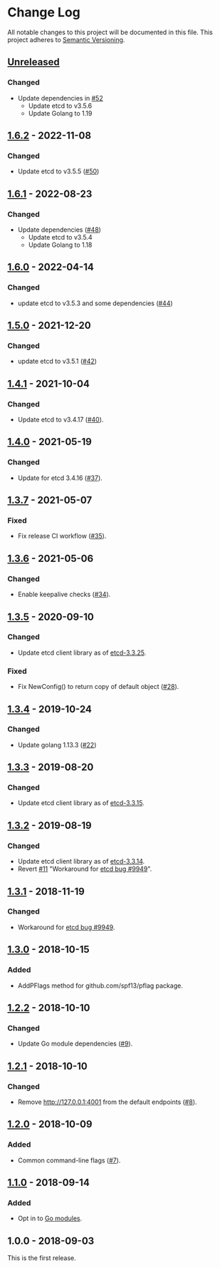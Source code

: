 # Change Log

All notable changes to this project will be documented in this file.
This project adheres to [Semantic Versioning](http://semver.org/).

## [Unreleased]

### Changed
- Update dependencies in [#52](https://github.com/cybozu-go/etcdutil/pull/52)
    - Update etcd to v3.5.6
    - Update Golang to 1.19

## [1.6.2] - 2022-11-08

### Changed
- Update etcd to v3.5.5 ([#50](https://github.com/cybozu-go/etcdutil/pull/50))

## [1.6.1] - 2022-08-23

### Changed
- Update dependencies ([#48](https://github.com/cybozu-go/etcdutil/pull/48))
    - Update etcd to v3.5.4
    - Update Golang to 1.18

## [1.6.0] - 2022-04-14

### Changed
- update etcd to v3.5.3 and some dependencies ([#44](https://github.com/cybozu-go/etcdutil/pull/44))

## [1.5.0] - 2021-12-20

### Changed
- update etcd to v3.5.1 ([#42](https://github.com/cybozu-go/etcdutil/pull/42))

## [1.4.1] - 2021-10-04

### Changed
- Update etcd to v3.4.17 ([#40](https://github.com/cybozu-go/etcdutil/pull/40)).

## [1.4.0] - 2021-05-19

### Changed
- Update for etcd 3.4.16 ([#37](https://github.com/cybozu-go/etcdutil/pull/37)).

## [1.3.7] - 2021-05-07
### Fixed
- Fix release CI workflow ([#35](https://github.com/cybozu-go/etcdutil/pull/35)).

## [1.3.6] - 2021-05-06
### Changed
- Enable keepalive checks ([#34](https://github.com/cybozu-go/etcdutil/pull/34)).

## [1.3.5] - 2020-09-10
### Changed
- Update etcd client library as of [etcd-3.3.25](https://github.com/etcd-io/etcd/releases/tag/v3.3.25).

### Fixed
- Fix NewConfig() to return copy of default object ([#28](https://github.com/cybozu-go/etcdutil/pull/28)).

## [1.3.4] - 2019-10-24
### Changed
- Update golang 1.13.3 ([#22](https://github.com/cybozu-go/etcdutil/pull/22))

## [1.3.3] - 2019-08-20
### Changed
- Update etcd client library as of [etcd-3.3.15](https://github.com/etcd-io/etcd/releases/tag/v3.3.15).

## [1.3.2] - 2019-08-19
### Changed
- Update etcd client library as of [etcd-3.3.14](https://github.com/etcd-io/etcd/releases/tag/v3.3.14).
- Revert [#11](https://github.com/cybozu-go/etcdutil/pull/11) "Workaround for [etcd bug #9949](https://github.com/etcd-io/etcd/issues/9949)".

## [1.3.1] - 2018-11-19
### Changed
- Workaround for [etcd bug #9949](https://github.com/etcd-io/etcd/issues/9949).

## [1.3.0] - 2018-10-15
### Added
- AddPFlags method for github.com/spf13/pflag package.

## [1.2.2] - 2018-10-10
### Changed
- Update Go module dependencies ([#9](https://github.com/cybozu-go/etcdutil/pull/9)).

## [1.2.1] - 2018-10-10
### Changed
- Remove http://127.0.0.1:4001 from the default endpoints ([#8](https://github.com/cybozu-go/etcdutil/pull/8)).

## [1.2.0] - 2018-10-09
### Added
- Common command-line flags ([#7](https://github.com/cybozu-go/etcdutil/pull/7)).

## [1.1.0] - 2018-09-14
### Added
- Opt in to [Go modules](https://github.com/golang/go/wiki/Modules).

## 1.0.0 - 2018-09-03

This is the first release.

[Unreleased]: https://github.com/cybozu-go/etcdutil/compare/v1.6.2...HEAD
[1.6.2]: https://github.com/cybozu-go/etcdutil/compare/v1.6.1...v1.6.2
[1.6.1]: https://github.com/cybozu-go/etcdutil/compare/v1.6.0...v1.6.1
[1.6.0]: https://github.com/cybozu-go/etcdutil/compare/v1.5.0...v1.6.0
[1.5.0]: https://github.com/cybozu-go/etcdutil/compare/v1.4.1...v1.5.0
[1.4.1]: https://github.com/cybozu-go/etcdutil/compare/v1.4.0...v1.4.1
[1.4.0]: https://github.com/cybozu-go/etcdutil/compare/v1.3.7...v1.4.0
[1.3.7]: https://github.com/cybozu-go/etcdutil/compare/v1.3.6...v1.3.7
[1.3.6]: https://github.com/cybozu-go/etcdutil/compare/v1.3.5...v1.3.6
[1.3.5]: https://github.com/cybozu-go/etcdutil/compare/v1.3.4...v1.3.5
[1.3.4]: https://github.com/cybozu-go/etcdutil/compare/v1.3.3...v1.3.4
[1.3.3]: https://github.com/cybozu-go/etcdutil/compare/v1.3.2...v1.3.3
[1.3.2]: https://github.com/cybozu-go/etcdutil/compare/v1.3.1...v1.3.2
[1.3.1]: https://github.com/cybozu-go/etcdutil/compare/v1.3.0...v1.3.1
[1.3.0]: https://github.com/cybozu-go/etcdutil/compare/v1.2.2...v1.3.0
[1.2.2]: https://github.com/cybozu-go/etcdutil/compare/v1.2.1...v1.2.2
[1.2.1]: https://github.com/cybozu-go/etcdutil/compare/v1.2.0...v1.2.1
[1.2.0]: https://github.com/cybozu-go/etcdutil/compare/v1.1.0...v1.2.0
[1.1.0]: https://github.com/cybozu-go/etcdutil/compare/v1.0.0...v1.1.0
